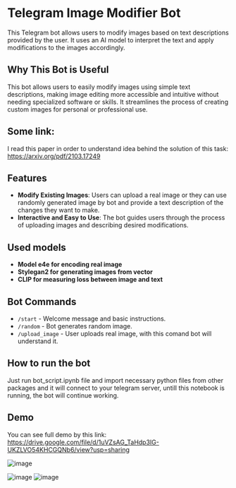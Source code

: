 # Telegram Image Modifier Bot

This Telegram bot allows users to modify images based on text descriptions provided by the user. It uses an AI model to interpret the text and apply modifications to the images accordingly.

## Why This Bot is Useful

This bot allows users to easily modify images using simple text descriptions, making image editing more accessible and intuitive without needing specialized software or skills. It streamlines the process of creating custom images for personal or professional use.

## Some link:

I read this paper in order to understand idea behind the solution of this task: https://arxiv.org/pdf/2103.17249

## Features

- **Modify Existing Images**: Users can upload a real image or they can use randomly generated image by bot and provide a text description of the changes they want to make.
- **Interactive and Easy to Use**: The bot guides users through the process of uploading images and describing desired modifications.

## Used models

- **Model e4e for encoding real image**
- **Stylegan2 for generating images from vector**
- **CLIP for measuring loss between image and text**

## Bot Commands

- `/start` - Welcome message and basic instructions.
- `/random` - Bot generates random image.
- `/upload_image` - User uploads real image, with this comand bot will understand it.

## How to run the bot

Just run bot_script.ipynb file and import necessary python files from other packages and it will connect to your telegram server, untill this notebook is running, the bot will continue working.

## Demo

You can see full demo by this link: https://drive.google.com/file/d/1uVZsAG_TaHdp3IG-UKZLVO54KHCGQNb6/view?usp=sharing

![image](https://github.com/user-attachments/assets/5883a8f1-52f1-4764-931a-fb0820d17915)

![image](https://github.com/user-attachments/assets/92f04cba-b62e-4c9f-a0bc-599dfd41bedf)
![image](https://github.com/user-attachments/assets/ed10e572-8808-4ff6-b0cc-2b1cc13f842d)


